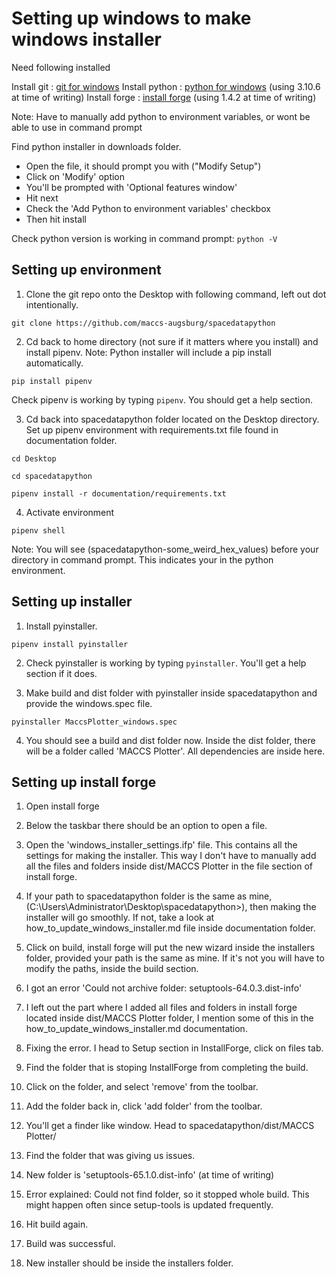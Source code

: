 # Setting up windows to make windows installer #

Need following installed

Install git : [git for windows](https://git-scm.com/download/win)
Install python : [python for windows](https://www.python.org/downloads/windows/) (using 3.10.6 at time of writing)
Install forge : [install forge](https://installforge.net/download/) (using 1.4.2 at time of writing)

Note: Have to manually add python to environment variables, or wont be able to use in command prompt

Find python installer in downloads folder.

- Open the file, it should prompt you with ("Modify Setup")
- Click on 'Modify' option
- You'll be prompted with 'Optional features window'
- Hit next
- Check the 'Add Python to environment variables' checkbox
- Then hit install

Check python version is working in command prompt: ```python -V```

## Setting up environment ##

1. Clone the git repo onto the Desktop with following command, left out dot intentionally.

```git clone https://github.com/maccs-augsburg/spacedatapython```

2. Cd back to home directory (not sure if it matters where you install) and install pipenv.
Note: Python installer will include a pip install automatically.

```pip install pipenv```

Check pipenv is working by typing ```pipenv```. You should get a help section.

3. Cd back into spacedatapython folder located on the Desktop directory.
Set up pipenv environment with requirements.txt file found in documentation folder.

```cd Desktop```

```cd spacedatapython```

```pipenv install -r documentation/requirements.txt```

4. Activate environment

```pipenv shell```

Note: You will see (spacedatapython-some_weird_hex_values) before your directory
in command prompt. This indicates your in the python environment.

## Setting up installer ##

1. Install pyinstaller.

```pipenv install pyinstaller```

2. Check pyinstaller is working by typing ```pyinstaller```. You'll get a help section if it does.

3. Make build and dist folder with pyinstaller inside spacedatapython and provide the windows.spec file.

```pyinstaller MaccsPlotter_windows.spec```

4. You should see a build and dist folder now.
Inside the dist folder, there will be a folder called 'MACCS Plotter'.
All dependencies are inside here.


## Setting up install forge ##

1. Open install forge

2. Below the taskbar there should be an option to open a file.

3. Open the 'windows_installer_settings.ifp' file. This contains all the settings for making the installer.
This way I don't have to manually add all the files and folders inside dist/MACCS Plotter in the file section of install forge.

4. If your path to spacedatapython folder is the same as mine, (C:\Users\Administrator\Desktop\spacedatapython>),
then making the installer will go smoothly. If not, take a look at how_to_update_windows_installer.md file inside documentation folder.

5. Click on build, install forge will put the new wizard inside the installers folder,
provided your path is the same as mine. If it's not you will have to modify the paths, inside the build section.

6. I got an error 'Could not archive folder: setuptools-64.0.3.dist-info'

7. I left out the part where I added all files and folders in install forge located inside dist/MACCS Plotter folder,
I mention some of this in the how_to_update_windows_installer.md documentation.

8. Fixing the error. I head to Setup section in InstallForge, click on files tab.

9. Find the folder that is stoping InstallForge from completing the build.

10. Click on the folder, and select 'remove' from the toolbar.

11. Add the folder back in, click 'add folder' from the toolbar.

12. You'll get a finder like window. Head to spacedatapython/dist/MACCS Plotter/

13. Find the folder that was giving us issues.

14. New folder is 'setuptools-65.1.0.dist-info' (at time of writing)

15. Error explained: Could not find folder, so it stopped whole build. This might happen often since setup-tools is updated frequently.

16. Hit build again.

17. Build was successful.

18. New installer should be inside the installers folder.
